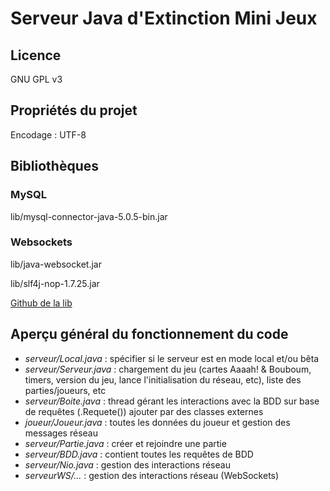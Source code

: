 # Serveur Java d'Extinction Mini Jeux

## Licence

GNU GPL v3

## Propriétés du projet

Encodage : UTF-8

## Bibliothèques

### MySQL

lib/mysql-connector-java-5.0.5-bin.jar

### Websockets

lib/java-websocket.jar

lib/slf4j-nop-1.7.25.jar

[Github de la lib](https://github.com/TooTallNate/Java-WebSocket)

## Aperçu général du fonctionnement du code

* *serveur/Local.java* : spécifier si le serveur est en mode local et/ou bêta
* *serveur/Serveur.java* : chargement du jeu (cartes Aaaah! & Bouboum, timers, version du jeu, lance l'initialisation du réseau, etc), liste des parties/joueurs, etc
* *serveur/Boite.java* : thread gérant les interactions avec la BDD sur base de requêtes (.Requete()) ajouter par des classes externes
* *joueur/Joueur.java* : toutes les données du joueur et gestion des messages réseau
* *serveur/Partie.java* : créer et rejoindre une partie
* *serveur/BDD.java* : contient toutes les requêtes de BDD
* *serveur/Nio.java* : gestion des interactions réseau
* *serveurWS/...* : gestion des interactions réseau (WebSockets)
